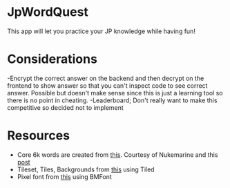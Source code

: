 # JpWordQuest

This app will let you practice your JP knowledge while having fun!

# Considerations
-Encrypt the correct answer on the backend and then decrypt on the frontend to show answer so that you can't inspect code to see correct answer. Possible but doesn't make sense since this is just a learning tool so there is no point in cheating.
-Leaderboard; Don't really want to make this competitive so decided not to implement

# Resources
- Core 6k words are created from [this](https://docs.google.com/spreadsheets/d/1uaUcQNyADAwP4k5rb0UNiQ1c8wPtWl1plqDHQryr75E/edit?gid=0#gid=0). Courtesy of Nukemarine and this [post](https://www.reddit.com/r/LearnJapanese/comments/s2iop/heres_a_spreadsheet_of_the_6000_most_common/)
- Tileset, Tiles, Backgrounds from [this](https://kenney.nl/assets/platformer-art-pixel-redux) using Tiled
- Pixel font from [this](https://www.dafont.com/pixely.font) using BMFont